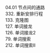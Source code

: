 04.01 节点间的通路 <br>
332. 重新安排行程 <br>
133. 克隆图 <br>
127. 单词接龙 <br>
126. 单词接龙2 <br>
79. 单词搜索 <br>
212. 单词搜索II <br>
